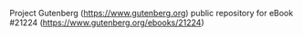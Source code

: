 Project Gutenberg (https://www.gutenberg.org) public repository for eBook #21224 (https://www.gutenberg.org/ebooks/21224)
